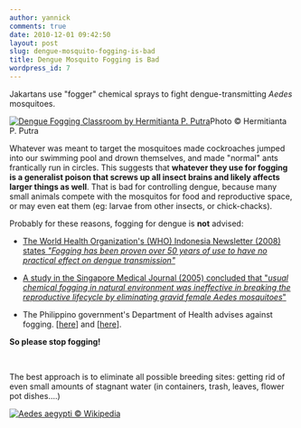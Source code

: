 ```yaml
---
author: yannick
comments: true
date: 2010-12-01 09:42:50
layout: post
slug: dengue-mosquito-fogging-is-bad
title: Dengue Mosquito Fogging is Bad
wordpress_id: 7
---
```


Jakartans use "fogger" chemical sprays to fight dengue-transmitting _Aedes_ mosquitoes.




[![Dengue Fogging Classroom by Hermitianta P. Putra](http://farm4.static.flickr.com/3575/3324727909_81fc3908a2.jpg)](http://www.flickr.com/photos/hermitianta/3324727909/)Photo © Hermitianta P. Putra




Whatever was meant to target the mosquitoes made cockroaches jumped into our swimming pool and drown themselves, and made "normal" ants frantically run in circles. This suggests that **whatever they use for fogging is a generalist poison that screws up all insect brains and likely affects larger things as well**. That is bad for controlling dengue, because many small animals compete with the mosquitos for food and reproductive space, or may even eat them (eg: larvae from other insects, or chick-chacks).




Probably for these reasons, fogging for dengue is **not** advised:






  * [The World Health Organization's (WHO) Indonesia Newsletter  (2008) states ](http://www.searo.who.int/LinkFiles/News_Letters_Ino-September-October-08.pdf)_["Fogging has been proven over 50 years of use to have no practical effect on dengue transmission"](http://www.searo.who.int/LinkFiles/News_Letters_Ino-September-October-08.pdf)_


  * [A study in the Singapore Medical Journal (2005) concluded that "_usual chemical fogging in natural environment was ineffective in breaking the reproductive lifecycle by eliminating gravid female _Aedes_ mosquitoes_"](http://www.ncbi.nlm.nih.gov/pubmed/16228097)


  * The Philippino government's Department of Health advises against fogging. [[here](http://globalnation.inquirer.net/cebudailynews/news/view/20100908-291126/DOH-Clean-surroundings-a-better-response-to-dengue)] and [[here](http://globalnation.inquirer.net/cebudailynews/news/view/20070703-74542/Dengue_fogging_not_advisable_%97_DOH-7)].




**So please stop fogging!**




 




The best approach is to eliminate all possible breeding sites: getting rid of even small amounts of stagnant water (in containers, trash, leaves, flower pot dishes....)




[![Aedes aegypti © Wikipedia](http://upload.wikimedia.org/wikipedia/commons/thumb/d/d0/Aedes_aegypti.jpg/800px-Aedes_aegypti.jpg)](http://upload.wikimedia.org/wikipedia/commons/thumb/d/d0/Aedes_aegypti.jpg/800px-Aedes_aegypti.jpg)
